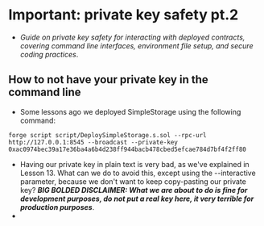 # Important: private key safety pt.2
- *Guide on private key safety for interacting with deployed contracts, covering command line interfaces, environment file setup, and secure coding practices*.

## How to not have your private key in the command line
- Some lessons ago we deployed SimpleStorage using the following command: 
```
forge script script/DeploySimpleStorage.s.sol --rpc-url http://127.0.0.1:8545 --broadcast --private-key 0xac0974bec39a17e36ba4a6b4d238ff944bacb478cbed5efcae784d7bf4f2ff80
```

- Having our private key in plain text is very bad, as we've explained in Lesson 13. What can we do to avoid this, except using the --interactive parameter, because we don't want to keep copy-pasting our private key? ***BIG BOLDED DISCLAIMER: What we are about to do is fine for development purposes, do not put a real key here, it very terrible for production purposes***.
- 